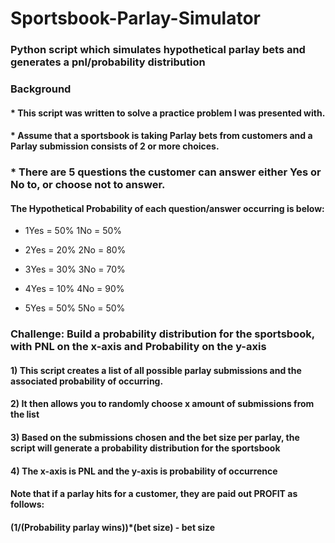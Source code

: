 # Sportsbook-Parlay-Simulator

### Python script which simulates hypothetical parlay bets and generates a pnl/probability distribution

### Background

#### * This script was written to solve a practice problem I was presented with.

#### * Assume that a sportsbook is taking Parlay bets from customers and a Parlay submission consists of 2 or more choices.

### * There are 5 questions the customer can answer either Yes or No to, or choose not to answer.

#### The Hypothetical Probability of each question/answer occurring is below:

* 1Yes = 50% 1No = 50%

* 2Yes = 20% 2No = 80% 

* 3Yes = 30% 3No = 70%

* 4Yes = 10% 4No = 90%

* 5Yes = 50% 5No = 50%

### Challenge: Build a probability distribution for the sportsbook, with PNL on the x-axis and Probability on the y-axis

#### 1) This script creates a list of all possible parlay submissions and the associated probability of occurring.
#### 2) It then allows you to randomly choose x amount of submissions from the list
#### 3) Based on the submissions chosen and the bet size per parlay, the script will generate a probability distribution for the sportsbook
#### 4) The x-axis is PNL and the y-axis is probability of occurrence

#### Note that if a parlay hits for a customer, they are paid out PROFIT as follows:

#### (1/(Probability parlay wins))*(bet size) - bet size
